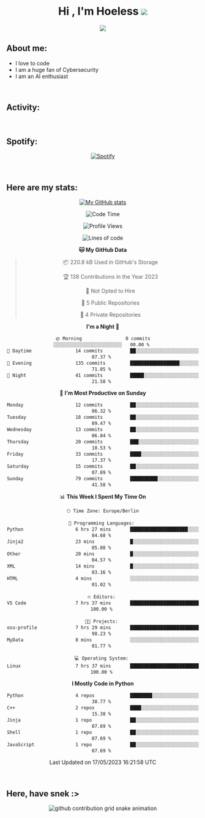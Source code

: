<h1 align="center">Hi , I'm Hoeless <img src="https://media.giphy.com/media/hvRJCLFzcasrR4ia7z/giphy.gif" width="35"></h1>
<p align="center">
  <a href="https://github.com/whois-hoeless"><img src="https://readme-typing-svg.demolab.com?font=Roboto+Mono&weight=300&size=28&duration=4000&pause=100&color=C109F7&center=true&vCenter=true&width=580&height=127&lines=I'm+a+programmer;I'm+an+AI+enthusiast;I'm+a+big+fan+of+Neural+Networks;I'm+interested+in+Computer+Science;I+love+Cybersecurity;By+the+way+I+use+Arch+%F0%9F%92%80"></a>
</p>

## About me:

- I love to code
- I am a huge fan of Cybersecurity
- I am an AI enthusiast 

<br>

## Activity:

<!--RECENT_ACTIVITY:start-->
<!--RECENT_ACTIVITY:end-->

<br>

## Spotify:

<div align="center">

[![Spotify](https://whois-hoeless.vercel.app/api/spotify?background_color=0d1117&border_color=090d13)](https://open.spotify.com/user/heanchenhorst)
</div>

<br>

## Here are my stats:

<div align="center">
  
[![My GitHub stats](https://github-readme-stats.vercel.app/api?username=whois-hoeless&count_private=true&show_icons=true&theme=radical)](https://github.com/whois-hoeless)
<!--START_SECTION:waka-->
![Code Time](http://img.shields.io/badge/Code%20Time-9%20hrs%2022%20mins-blue)

![Profile Views](http://img.shields.io/badge/Profile%20Views-2-blue)

![Lines of code](https://img.shields.io/badge/From%20Hello%20World%20I%27ve%20Written-24.4%20thousand%20lines%20of%20code-blue)

**🐱 My GitHub Data** 

> 📦 220.8 kB Used in GitHub's Storage 
 > 
> 🏆 138 Contributions in the Year 2023
 > 
> 🚫 Not Opted to Hire
 > 
> 📜 5 Public Repositories 
 > 
> 🔑 4 Private Repositories 
 > 
**I'm a Night 🦉** 

```text
🌞 Morning                0 commits           ░░░░░░░░░░░░░░░░░░░░░░░░░   00.00 % 
🌆 Daytime                14 commits          ██░░░░░░░░░░░░░░░░░░░░░░░   07.37 % 
🌃 Evening                135 commits         ██████████████████░░░░░░░   71.05 % 
🌙 Night                  41 commits          █████░░░░░░░░░░░░░░░░░░░░   21.58 % 
```
📅 **I'm Most Productive on Sunday** 

```text
Monday                   12 commits          ██░░░░░░░░░░░░░░░░░░░░░░░   06.32 % 
Tuesday                  18 commits          ██░░░░░░░░░░░░░░░░░░░░░░░   09.47 % 
Wednesday                13 commits          ██░░░░░░░░░░░░░░░░░░░░░░░   06.84 % 
Thursday                 20 commits          ███░░░░░░░░░░░░░░░░░░░░░░   10.53 % 
Friday                   33 commits          ████░░░░░░░░░░░░░░░░░░░░░   17.37 % 
Saturday                 15 commits          ██░░░░░░░░░░░░░░░░░░░░░░░   07.89 % 
Sunday                   79 commits          ██████████░░░░░░░░░░░░░░░   41.58 % 
```


📊 **This Week I Spent My Time On** 

```text
🕑︎ Time Zone: Europe/Berlin

💬 Programming Languages: 
Python                   6 hrs 27 mins       █████████████████████░░░░   84.68 % 
Jinja2                   23 mins             █░░░░░░░░░░░░░░░░░░░░░░░░   05.08 % 
Other                    20 mins             █░░░░░░░░░░░░░░░░░░░░░░░░   04.57 % 
XML                      14 mins             █░░░░░░░░░░░░░░░░░░░░░░░░   03.16 % 
HTML                     4 mins              ░░░░░░░░░░░░░░░░░░░░░░░░░   01.02 % 

🔥 Editors: 
VS Code                  7 hrs 37 mins       █████████████████████████   100.00 % 

🐱‍💻 Projects: 
osu-profile              7 hrs 29 mins       █████████████████████████   98.23 % 
MyData                   8 mins              ░░░░░░░░░░░░░░░░░░░░░░░░░   01.77 % 

💻 Operating System: 
Linux                    7 hrs 37 mins       █████████████████████████   100.00 % 
```

**I Mostly Code in Python** 

```text
Python                   4 repos             ████████░░░░░░░░░░░░░░░░░   30.77 % 
C++                      2 repos             ████░░░░░░░░░░░░░░░░░░░░░   15.38 % 
Jinja                    1 repo              ██░░░░░░░░░░░░░░░░░░░░░░░   07.69 % 
Shell                    1 repo              ██░░░░░░░░░░░░░░░░░░░░░░░   07.69 % 
JavaScript               1 repo              ██░░░░░░░░░░░░░░░░░░░░░░░   07.69 % 
```




 Last Updated on 17/05/2023 16:21:58 UTC
<!--END_SECTION:waka-->
</div>
<br>

## Here, have snek :>
<div align="center">
<picture>
  <source media="(prefers-color-scheme: dark)" srcset="https://raw.githubusercontent.com/whois-hoeless/whois-hoeless/output/github-contribution-grid-snake-dark.svg">
  <source media="(prefers-color-scheme: light)" srcset="https://raw.githubusercontent.com/whois-hoeless/whois-hoeless/output/github-contribution-grid-snake.svg">
  <img alt="github contribution grid snake animation" src="https://raw.githubusercontent.com/whois-hoeless/whois-hoeless/output/github-contribution-grid-snake.svg">
</div>
